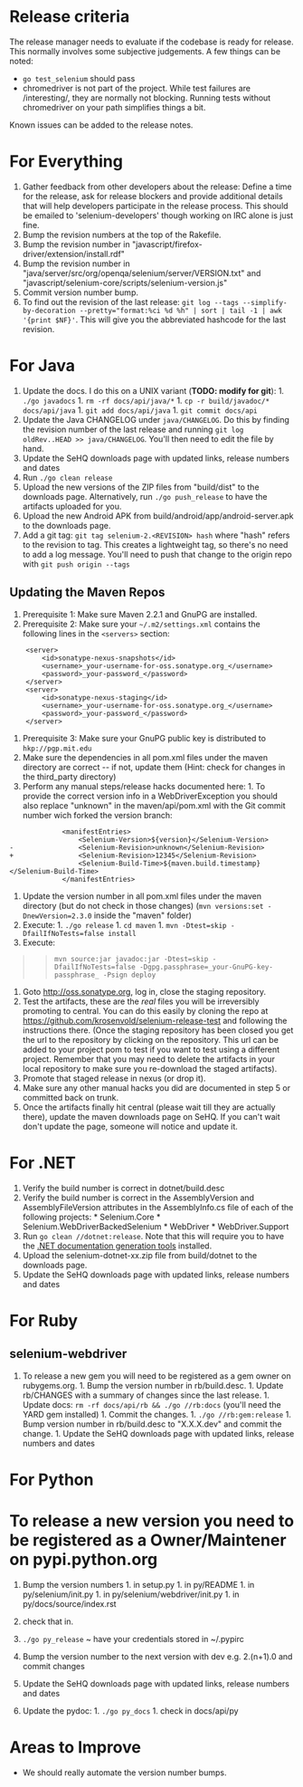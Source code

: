 

# Release criteria

The release manager needs to evaluate if the codebase is ready for release. This normally involves some subjective judgements. A few things can be noted:

  * `go test_selenium` should pass
  * chromedriver is not part of the project. While test failures are /interesting/, they are normally not blocking. Running tests without chromedriver on your path simplifies things a bit.

Known issues can be added to the release notes.

# For Everything

  1. Gather feedback from other developers about the release: Define a time for the release, ask for release blockers and provide additional details that will help developers participate in the release process. This should be emailed to  'selenium-developers' though working on IRC alone is just fine.
  1. Bump the revision numbers at the top of the Rakefile.
  1. Bump the revision number in "javascript/firefox-driver/extension/install.rdf"
  1. Bump the revision number in "java/server/src/org/openqa/selenium/server/VERSION.txt" and "javascript/selenium-core/scripts/selenium-version.js"
  1. Commit version number bump.
  1. To find out the revision of the last release: `git log --tags --simplify-by-decoration --pretty="format:%ci %d %h" | sort | tail -1 | awk '{print $NF}'`. This will give you the abbreviated hashcode for the last revision.

# For Java

  1. Update the docs. I do this on a UNIX variant (**TODO: modify for git**):
    1. `./go javadocs`
    1. `rm -rf docs/api/java/*`
    1. `cp -r build/javadoc/* docs/api/java`
    1. `git add docs/api/java`
    1. `git commit docs/api`
  1. Update the Java CHANGELOG under `java/CHANGELOG`. Do this by finding the revision number of the last release and running `git log oldRev..HEAD >> java/CHANGELOG`. You'll then need to edit the file by hand.
  1. Update the SeHQ downloads page with updated links, release numbers and dates
  1. Run `./go clean release`
  1. Upload the new versions of the ZIP files from "build/dist" to the downloads page. Alternatively, run `./go push_release` to have the artifacts uploaded for you.
  1. Upload the new Android APK from build/android/app/android-server.apk to the downloads page.
  1. Add a git tag: `git tag selenium-2.<REVISION> hash` where "hash" refers to the revision to tag. This creates a lightweight tag, so there's no need to add a log message. You'll need to push that change to the origin repo with `git push origin --tags`



## Updating the Maven Repos

  1. Prerequisite 1: Make sure Maven 2.2.1 and GnuPG are installed.
  1. Prerequisite 2: Make sure your `~/.m2/settings.xml` contains the following lines in the `<servers>` section:
```
    <server>
        <id>sonatype-nexus-snapshots</id>
        <username>_your-username-for-oss.sonatype.org_</username>
        <password>_your-password_</password>
    </server>
    <server>
        <id>sonatype-nexus-staging</id>
        <username>_your-username-for-oss.sonatype.org_</username>
        <password>_your-password_</password>
    </server>
```
  1. Prerequisite 3: Make sure your GnuPG public key is distributed to `hkp://pgp.mit.edu`
  1. Make sure the dependencies in all pom.xml files under the maven directory are correct -- if not, update them (Hint: check for changes in the third\_party directory)
  1. Perform any manual steps/release hacks documented here:
    1. To provide the correct version info in a WebDriverException you should also replace "unknown" in the maven/api/pom.xml with the Git commit number wich forked the version branch:
```
             <manifestEntries>
                 <Selenium-Version>${version}</Selenium-Version>
-                <Selenium-Revision>unknown</Selenium-Revision>
+                <Selenium-Revision>12345</Selenium-Revision>
                 <Selenium-Build-Time>${maven.build.timestamp}</Selenium-Build-Time>
             </manifestEntries>
```
  1. Update the version number in all pom.xml files under the maven directory (but do not check in those changes) (`mvn versions:set -DnewVersion=2.3.0` inside the "maven" folder)
  1. Execute:
    1. `./go release`
    1. `cd maven`
    1. `mvn -Dtest=skip -DfailIfNoTests=false install`
  1. Execute:
> > `mvn source:jar javadoc:jar -Dtest=skip -DfailIfNoTests=false -Dgpg.passphrase=_your-GnuPG-key-passphrase_ -Psign deploy`
  1. Goto http://oss.sonatype.org, log in, close the staging repository.
  1. Test the artifacts, these are the _real_ files you will be irreversibly promoting to central. You can do this easily by cloning the repo at https://github.com/krosenvold/selenium-release-test and following the instructions there. (Once the staging repository has been closed you get the url to the repository by clicking on the repository. This url can be added to your project pom to test if you want to test using a different project. Remember that you may need to delete the artifacts in your local repository to make sure you re-download the staged artifacts).
  1. Promote that staged release in nexus (or drop it).
  1. Make sure any other manual hacks you did are documented in step 5 or committed back on trunk.
  1. Once the artifacts finally hit central (please wait till they are actually there), update the maven downloads page on SeHQ. If you can't wait don't update the page, someone will notice and update it.

# For .NET

  1. Verify the build number is correct in dotnet/build.desc
  1. Verify the build number is correct in the AssemblyVersion and AssemblyFileVersion attributes in the AssemblyInfo.cs file of each of the following projects:
    * Selenium.Core
    * Selenium.WebDriverBackedSelenium
    * WebDriver
    * WebDriver.Support
  1. Run `go clean //dotnet:release`. Note that this will require you to have the [.NET documentation generation tools](http://shfb.codeplex.com) installed.
  1. Upload the selenium-dotnet-xx.zip file from build/dotnet to the downloads page.
  1. Update the SeHQ downloads page with updated links, release numbers and dates

# For Ruby

## selenium-webdriver

  1. To release a new gem you will need to be registered as a gem owner on rubygems.org.
    1. Bump the version number in rb/build.desc.
    1. Update rb/CHANGES with a summary of changes since the last release.
    1. Update docs: `rm -rf docs/api/rb && ./go //rb:docs` (you'll need the YARD gem installed)
    1. Commit the changes.
    1. `./go //rb:gem:release`
    1. Bump version number in rb/build.desc to "X.X.X.dev" and commit the change.
    1. Update the SeHQ downloads page with updated links, release numbers and dates

# For Python
# To release a new version you need to be registered as a Owner/Maintener on pypi.python.org
  1. Bump the version numbers
    1. in setup.py
    1. in py/README
    1. in py/selenium/init.py
    1. in py/selenium/webdriver/init.py
    1. in py/docs/source/index.rst

  1. check that in.
  1. `./go py_release` ~ have your credentials stored in ~/.pypirc
  1. Bump the version number to the next version with dev e.g. 2.(n+1).0 and commit changes
  1. Update the SeHQ downloads page with updated links, release numbers and dates
  1. Update the pydoc:
    1. `./go py_docs`
    1. check in docs/api/py


# Areas to Improve

  * We should really automate the version number bumps.